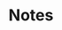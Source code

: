 ---
linktitle: 
title: Notes
layout: docs

# View.
#   1 = List
#   2 = Compact
#   3 = Card
view: 2
draft: false

# Optional header image (relative to `assets/media/` folder).
header:
  caption: ""
  image: ""
---